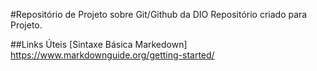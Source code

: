 #Repositório de Projeto sobre Git/Github da DIO
Repositório criado para Projeto.

##Links Úteis
[Sintaxe Básica Markedown] https://www.markdownguide.org/getting-started/
